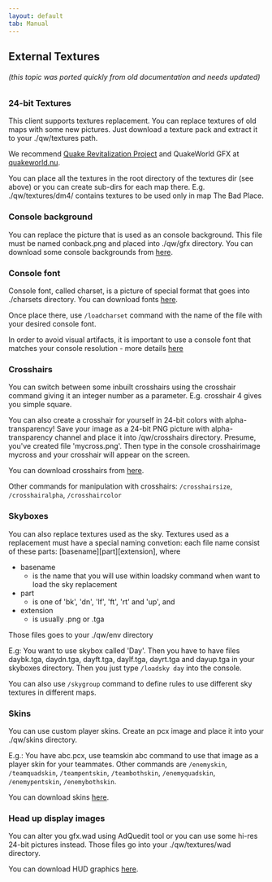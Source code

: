 ```yaml
---
layout: default
tab: Manual
---
```


## External Textures

###### (this topic was ported quickly from old documentation and needs updated)

### 24-bit Textures

This client supports textures replacement. You can replace textures of old maps with some new pictures. Just download a texture pack and extract it to your ./qw/textures path.

We recommend [Quake Revitalization Project][qrp] and QuakeWorld GFX at [quakeworld.nu][gfxqwnu].

You can place all the textures in the root directory of the textures dir (see above) or you can create sub-dirs for each map there. E.g. ./qw/textures/dm4/ contains textures to be used only in map The Bad Place.

### Console background

You can replace the picture that is used as an console background. This file must be named conback.png and placed into ./qw/gfx directory. You can download some console backgrounds from [here][conback].

### Console font

Console font, called charset, is a picture of special format that goes into ./charsets directory. You can download fonts [here][charsets].

Once place there, use `/loadcharset` command with the name of the file with your desired console font.

In order to avoid visual artifacts, it is important to use a console font that matches your console resolution - more details [here][console-font-formats]

### Crosshairs

You can switch between some inbuilt crosshairs using the crosshair command giving it an integer number as a parameter. E.g. crosshair 4 gives you simple square.

You can also create a crosshair for yourself in 24-bit colors with alpha-transparency! Save your image as a 24-bit PNG picture with alpha-transparency channel and place it into <quakedir>/qw/crosshairs directory.
Presume, you've created file 'mycross.png'. Then type in the console crosshairimage mycross and your crosshair will appear on the screen.

You can download crosshairs from [here][crosshairs].

Other commands for manipulation with crosshairs: `/crosshairsize`, `/crosshairalpha`, `/crosshaircolor`

### Skyboxes

You can also replace textures used as the sky. Textures used as a replacement must have a special naming convetion: each file name consist of these parts: [basename][part][extension], where

- basename
  - is the name that you will use within loadsky command when want to load the sky replacement
- part
  - is one of 'bk', 'dn', 'lf', 'ft', 'rt' and 'up', and
- extension
  - is usually .png or .tga

Those files goes to your ./qw/env directory

E.g: You want to use skybox called 'Day'. Then you have to have files daybk.tga, daydn.tga, dayft.tga, daylf.tga, dayrt.tga and dayup.tga in your skyboxes directory. Then you just type `/loadsky day` into the console.

You can also use `/skygroup` command to define rules to use different sky textures in different maps.

### Skins

You can use custom player skins. Create an pcx image and place it into your ./qw/skins directory.

E.g.: You have abc.pcx, use teamskin abc command to use that image as a player skin for your teammates. Other commands are `/enemyskin`, `/teamquadskin`, `/teampentskin`, `/teambothskin`, `/enemyquadskin`, `/enemypentskin`, `/enemybothskin`.

You can download skins [here][skins].

### Head up display images

You can alter you gfx.wad using AdQuedit tool or you can use some hi-res 24-bit pictures instead. Those files go into your ./qw/textures/wad directory.

You can download HUD graphics [here][hud].

[gfxqwnu]: http://gfx.quakeworld.nu/
[conback]: http://gfx.quakeworld.nu/browse/conbacks/
[charsets]: http://gfx.quakeworld.nu/browse/charsets/
[crosshairs]: http://gfx.quakeworld.nu/browse/crosshairs/
[skins]: http://gfx.quakeworld.nu/browse/skins/
[hud]: http://gfx.quakeworld.nu/browse/hud/
[qrp]: http://qrp.quakeone.com/
[console-font-formats]: ./font-formats.html

